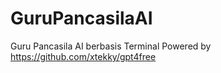 # GuruPancasilaAI
Guru Pancasila AI berbasis Terminal
Powered by https://github.com/xtekky/gpt4free
